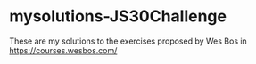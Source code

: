 # mysolutions-JS30Challenge
These are my solutions to the exercises proposed by Wes Bos in https://courses.wesbos.com/
